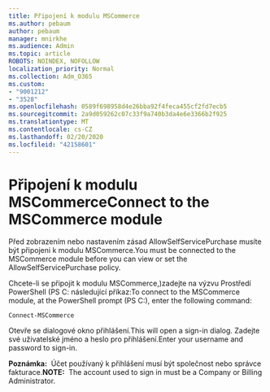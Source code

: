 ```yaml
---
title: Připojení k modulu MSCommerce
ms.author: pebaum
author: pebaum
manager: mnirkhe
ms.audience: Admin
ms.topic: article
ROBOTS: NOINDEX, NOFOLLOW
localization_priority: Normal
ms.collection: Adm_O365
ms.custom:
- "9001212"
- "3528"
ms.openlocfilehash: 0589f698958d4e26bba92f4feca455cf2fd7ecb5
ms.sourcegitcommit: 2a9d059262c07c33f9a740b3da4e6e3366b2f925
ms.translationtype: MT
ms.contentlocale: cs-CZ
ms.lasthandoff: 02/20/2020
ms.locfileid: "42158601"
---
```

# <a name="connect-to-the-mscommerce-module"></a><span data-ttu-id="c7209-102">Připojení k modulu MSCommerce</span><span class="sxs-lookup"><span data-stu-id="c7209-102">Connect to the MSCommerce module</span></span>

<span data-ttu-id="c7209-103">Před zobrazením nebo nastavením zásad AllowSelfServicePurchase musíte být připojeni k modulu MSCommerce.</span><span class="sxs-lookup"><span data-stu-id="c7209-103">You must be connected to the MSCommerce module before you can view or set the AllowSelfServicePurchase policy.</span></span>  

<span data-ttu-id="c7209-104">Chcete-li se připojit k modulu MSCommerce,\)zadejte na výzvu Prostředí PowerShell (PS C: následující příkaz:</span><span class="sxs-lookup"><span data-stu-id="c7209-104">To connect to the MSCommerce module, at the PowerShell prompt (PS C:\), enter the following command:</span></span>

`Connect-MSCommerce`

<span data-ttu-id="c7209-105">Otevře se dialogové okno přihlášení.</span><span class="sxs-lookup"><span data-stu-id="c7209-105">This will open a sign-in dialog.</span></span> <span data-ttu-id="c7209-106">Zadejte své uživatelské jméno a heslo pro přihlášení.</span><span class="sxs-lookup"><span data-stu-id="c7209-106">Enter your username and password to sign-in.</span></span>

<span data-ttu-id="c7209-107">**Poznámka:**&nbsp;&nbsp;Účet používaný k přihlášení musí být společnost nebo správce fakturace.</span><span class="sxs-lookup"><span data-stu-id="c7209-107">**NOTE:**&nbsp;&nbsp;The account used to sign in must be a Company or Billing Administrator.</span></span>
